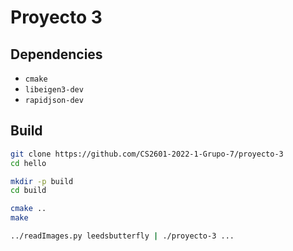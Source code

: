 # Proyecto 3

## Dependencies

* `cmake`
* `libeigen3-dev`
* `rapidjson-dev`

## Build
``` bash
git clone https://github.com/CS2601-2022-1-Grupo-7/proyecto-3
cd hello

mkdir -p build
cd build

cmake ..
make

../readImages.py leedsbutterfly | ./proyecto-3 ...
```
